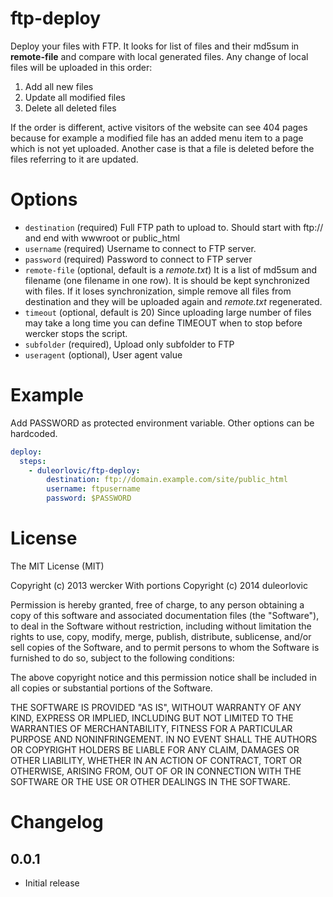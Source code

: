 # ftp-deploy

Deploy your files with FTP. It looks for list of files and their md5sum in **remote-file** and compare with local generated files. Any change of local files will be uploaded in this order:
1) Add all new files
2) Update all modified files
3) Delete all deleted files

If the order is different, active visitors of the website can see 404 pages because for example a modified file has an added menu item to a page which is not yet uploaded.
Another case is that a file is deleted before the files referring to it are updated.

# Options

* `destination` (required) Full FTP path to upload to. Should start with ftp:// and end with wwwroot or public_html
* `username` (required) Username to connect to FTP server.
* `password` (required) Password to connect to FTP server
* `remote-file` (optional, default is a *remote.txt*) It is a list of md5sum and filename (one filename in one row). It is should be kept synchronized with files. If it loses synchronization, simple remove all files from destination and they will be uploaded again and *remote.txt* regenerated.
* `timeout` (optional, default is 20) Since uploading large number of files may take a long time you can define TIMEOUT when to stop before wercker stops the script. 
* `subfolder` (required), Upload only subfolder to FTP
* `useragent` (optional), User agent value

# Example

Add PASSWORD as protected environment variable. Other options can be hardcoded.

```yaml
deploy:
  steps:
    - duleorlovic/ftp-deploy:
        destination: ftp://domain.example.com/site/public_html
        username: ftpusername
        password: $PASSWORD
```

# License

The MIT License (MIT)

Copyright (c) 2013 wercker
With portions Copyright (c) 2014 duleorlovic

Permission is hereby granted, free of charge, to any person obtaining a copy of
this software and associated documentation files (the "Software"), to deal in
the Software without restriction, including without limitation the rights to
use, copy, modify, merge, publish, distribute, sublicense, and/or sell copies of
the Software, and to permit persons to whom the Software is furnished to do so,
subject to the following conditions:

The above copyright notice and this permission notice shall be included in all
copies or substantial portions of the Software.

THE SOFTWARE IS PROVIDED "AS IS", WITHOUT WARRANTY OF ANY KIND, EXPRESS OR
IMPLIED, INCLUDING BUT NOT LIMITED TO THE WARRANTIES OF MERCHANTABILITY, FITNESS
FOR A PARTICULAR PURPOSE AND NONINFRINGEMENT. IN NO EVENT SHALL THE AUTHORS OR
COPYRIGHT HOLDERS BE LIABLE FOR ANY CLAIM, DAMAGES OR OTHER LIABILITY, WHETHER
IN AN ACTION OF CONTRACT, TORT OR OTHERWISE, ARISING FROM, OUT OF OR IN
CONNECTION WITH THE SOFTWARE OR THE USE OR OTHER DEALINGS IN THE SOFTWARE.

# Changelog


## 0.0.1

- Initial release
